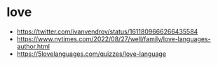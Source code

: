 # love

* https://twitter.com/ivanvendrov/status/1611809666266435584
* https://www.nytimes.com/2022/08/27/well/family/love-languages-author.html
* https://5lovelanguages.com/quizzes/love-language